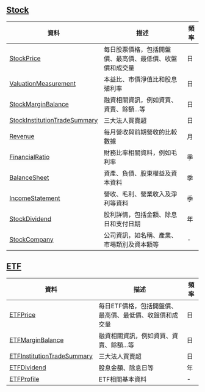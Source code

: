 ## [Stock](/reference/stock/#fmd.resources.stock.obj.Stock)

|資料|描述|頻率|
|---|---|---|
|[StockPrice](/reference/stock-data-types/#fmd.resources.stock.types.StockPrice)|每日股票價格，包括開盤價、最高價、最低價、收盤價和成交量|日|
|[ValuationMeasurement](/reference/stock-data-types/#fmd.resources.stock.types.ValuationMeasurement)|本益比、市價淨值比和股息殖利率|日|
|[StockMarginBalance](/reference/stock-data-types/#fmd.resources.stock.types.StockMarginBalance)|融資相關資訊，例如資買、資賣、餘額...等|日|
|[StockInstitutionTradeSummary](/reference/stock-data-types/#fmd.resources.stock.types.StockInstitutionTradeSummary)|三大法人買賣超|日|
|[Revenue](/reference/stock-data-types/#fmd.resources.stock.types.Revenue)|每月營收與前期營收的比較數據|月|
|[FinancialRatio](/reference/stock-data-types/#fmd.resources.stock.types.FinancialRatio)|財務比率相關資料，例如毛利率|季|
|[BalanceSheet](/reference/stock-data-types/#fmd.resources.stock.types.BalanceSheet)|資產、負債、股東權益及資本資料|季|
|[IncomeStatement](/reference/stock-data-types/#fmd.resources.stock.types.IncomeStatement)|營收、毛利、營業收入及淨利等資料|季|
|[StockDividend](/reference/stock-data-types/#fmd.resources.stock.types.StockDividend)|股利詳情，包括金額、除息日和支付日期|年|
|[StockCompany](/reference/stock-data-types/#fmd.resources.stock.types.StockCompany)|公司資訊，如名稱、產業、市場類別及資本額等|-|

## [ETF](/reference/etf/#fmd.resources.etf.obj.ETF)

|資料|描述|頻率|
|---|---|---|
|[ETFPrice](/reference/etf-data-types/#fmd.resources.etf.types.ETFPrice)|每日ETF價格，包括開盤價、最高價、最低價、收盤價和成交量|日|
|[ETFMarginBalance](/reference/stock-data-types/#fmd.resources.stock.types.ETFMarginBalance)|融資相關資訊，例如資買、資賣、餘額...等|日|
|[ETFInstitutionTradeSummary](/reference/stock-data-types/#fmd.resources.stock.types.ETFInstitutionTradeSummary)|三大法人買賣超|日|
|[ETFDividend](/reference/etf-data-types/#fmd.resources.etf.types.ETFDividend)|股息金額、除息日等|年|
|[ETFProfile](/reference/etf-data-types/#fmd.resources.etf.types.ETFProfile)|ETF相關基本資料|-|
